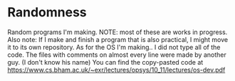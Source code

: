 # Randomness
 Random programs I'm making.
NOTE: most of these are works in progress.
Also note: If I make and finish a program that is also practical, I might move it to its own repository.
As for the OS I'm making.. I did not type all of the code. The files with comments on almost every line were made by another guy. (I don't know his name) You can find the copy-pasted code at https://www.cs.bham.ac.uk/~exr/lectures/opsys/10_11/lectures/os-dev.pdf
